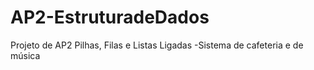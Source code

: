 # AP2-EstruturadeDados
Projeto de AP2 Pilhas, Filas e Listas Ligadas -Sistema de cafeteria e de música 
